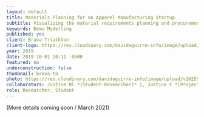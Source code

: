 ```yaml
---
layout: default
title: Materials Planning for an Apparel Manufacturing Startup
subtitle: Visualizing the material requirements planning and procurement process through an ERP demo.
keywords: Demo Modelling
published: yes
client: Brava Triathlon
client-logo: https://res.cloudinary.com/davidaguirre-info/image/upload/v1625504054/Logos/logo-brava_txhtdd.png
year: 2019
date: 2019-10-01 20:11 -0500
featured: no
underconstruction: false
thumbnail: brava-tn
photo: https://res.cloudinary.com/davidaguirre-info/image/upload/v1625507399/Brava/brava-cover-13_vk6kid.png
collaborators: Justine Bl *(Student-Researcher)* |, Justine C *(Project Owner-Desjardins)* |, Hyung-Koo *(Professor)* |,
role: Researcher, Student
---
```

(More details coming soon / March 2021)
